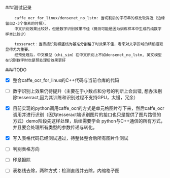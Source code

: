 ###测试记录

```buildoutcfg
    caffe_ocr_for_linux/densenet_no_lstm: 当切割后的字符串的框比较靠近（边缘留白2-3个像素的时候），
    中文识别效果比较好，但是数字识别效果不佳（猜测可能是因为训练样本中生成的纯数字样本比较少）
    
    tesseract：当直接识别横竖线为基准分割格子时效果不佳，看来对文字区域的精细抠取显得尤为重要。
    经预处理后，中文模型（chi_sim）在中文识别上不如densenet_no_lstm, 英文模型在识别数字时也是预处理后效果更好
```

###TODO

- [x] 整合caffe_ocr_for_linux的C++代码与当前仓库的代码


- [ ] 数字识别上效果仍待提升（主要在于小数点和分号的判断上会出错, 想办法剔除tesserract,因为其训练和识别过程不支持GPU，太慢，冗余）
- [x] 目前实现的python调用caffe_ocr的方式是单元格图片存下来，然后caffe_ocr调用并进行识别（因为tesseract端识别图片的接口也只是提供了图片路径的方式）demo阶段先这样处理，后续需要学会 python与C++通信的所有方式，并且要会处理所有类型的参数传递与转化。


- [x] 写入表格代码已经测试通过，待整体整合后所有图片作测试


- [ ] 判别表格方向


- [ ] 印章擦除

- [ ] 表格线去除，两种方式：检测直线并去除，内缩格子图

